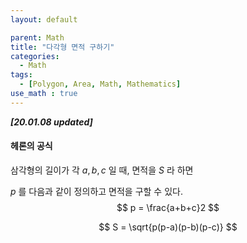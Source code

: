 ```yaml
---
layout: default

parent: Math
title: "다각형 면적 구하기"
categories:
  - Math
tags:
  - [Polygon, Area, Math, Mathematics]
use_math : true
---
```


***[20.01.08 updated]***



#### 헤론의 공식

삼각형의 길이가 각 $a,b,c$ 일 때, 면적을 $S$ 라 하면

$p$ 를 다음과 같이 정의하고 면적을 구할 수 있다. 
$$
p = \frac{a+b+c}2
$$

$$
S = \sqrt{p(p-a)(p-b)(p-c)}
$$

